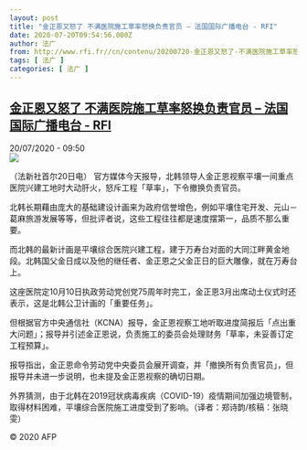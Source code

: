 ```yaml
---
layout: post
title: "金正恩又怒了 不满医院施工草率怒换负责官员 – 法国国际广播电台 - RFI"
date: 2020-07-20T09:54:56.000Z
author: 法广
from: http://www.rfi.fr//cn/contenu/20200720-金正恩又怒了-不满医院施工草率怒换负责官员
tags: [ 法广 ]
categories: [ 法广 ]
---
```

<!--1595238896000-->
[金正恩又怒了 不满医院施工草率怒换负责官员 – 法国国际广播电台 - RFI](http://www.rfi.fr//cn/contenu/20200720-%E9%87%91%E6%AD%A3%E6%81%A9%E5%8F%88%E6%80%92%E4%BA%86-%E4%B8%8D%E6%BB%A1%E5%8C%BB%E9%99%A2%E6%96%BD%E5%B7%A5%E8%8D%89%E7%8E%87%E6%80%92%E6%8D%A2%E8%B4%9F%E8%B4%A3%E5%AE%98%E5%91%98)
------

<div>
<div>20/07/2020 - 09:50</div><img src="https://s.rfi.fr/media/display/ff9ded6a-ca62-11ea-bd58-005056bf87d6/w:310/p:16x9/int0007b.200720155001.jpg"><div class="t-content__body u-clearfix"><div class="m-interstitial"></div><p>（法新社首尔20日电）    官方媒体今天报导，北韩领导人金正恩视察平壤一间重点医院兴建工地时大动肝火，怒斥工程「草率」，下令撤换负责官员。</p><p>    北韩长期藉由庞大的基础建设计画来为政府信誉增色，例如平壤住宅开发、元山－葛麻旅游发展等等，但批评者说，这些工程往往都是速度摆第一，品质不那么重要。</p><p>    而北韩的最新计画是平壤综合医院兴建工程，建于万寿台对面的大同江畔黄金地段。北韩国父金日成以及他的继任者、金正恩之父金正日的巨大雕像，就在万寿台上。</p><p>    这座医院定10月10日执政劳动党创党75周年时完工，金正恩3月出席动土仪式时还表示，这是北韩公卫计画的「重要任务」。</p><p>    但根据官方中央通信社（KCNA）报导，金正恩视察工地听取进度简报后「点出重大问题」；报导并引述金正恩说，负责施工的委员会处理财务「草率，未妥善订定工程预算」。</p><p>    报导指出，金正恩命令劳动党中央委员会展开调查，并「撤换所有负责官员」，但报导并未进一步说明，也未提及金正恩视察的确切日期。</p><p>    外界猜测，由于北韩在2019冠状病毒疾病（COVID-19）疫情期间加强边境管制，取得材料困难，平壤综合医院施工进度受到了影响。（译者：郑诗韵/核稿：张晓雯）</p><p class="t-copyright">© 2020 AFP</p>        </div>
</div>

